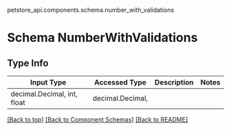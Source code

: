 petstore_api.components.schema.number_with_validations
# Schema NumberWithValidations

## Type Info
Input Type | Accessed Type | Description | Notes
------------ | ------------- | ------------- | -------------
decimal.Decimal, int, float | decimal.Decimal,  |  |

[[Back to top]](#top) [[Back to Component Schemas]](../../../README.md#Component-Schemas) [[Back to README]](../../../README.md)

